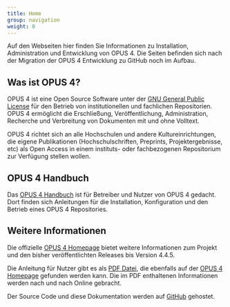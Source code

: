 ```yaml
---
title: Home
group: navigation
weight: 0
---
```


<p class="note">
Auf den Webseiten hier finden Sie Informationen zu Installation, Administration und Entwicklung von OPUS 4. Die
Seiten befinden sich nach der Migration der OPUS 4 Entwicklung zu GitHub noch im Aufbau.
</p>

## Was ist OPUS 4?

OPUS 4 ist eine Open Source Software unter der [GNU General Public License](http://www.gnu.org/copyleft/gpl.html) für
den Betrieb von institutionellen und fachlichen Repositorien. OPUS 4 ermöglicht die Erschließung, Veröffentlichung,
Administration, Recherche und Verbreitung von Dokumenten mit und ohne Volltext.

OPUS 4 richtet sich an alle Hochschulen und andere Kultureinrichtungen, die eigene Publikationen (Hochschulschriften,
Preprints, Projektergebnisse, etc) als Open Access in einem instituts- oder fachbezogenen Repositorium zur Verfügung
stellen wollen.

## OPUS 4 Handbuch

Das [OPUS 4 Handbuch](https://www.opus-repository.org/userdoc/) ist für Betreiber und Nutzer von OPUS 4 gedacht. 
Dort finden sich Anleitungen für die Installation, Konfiguration und den Betrieb eines OPUS 4 Repositories.

## Weitere Informationen

Die offizielle [OPUS 4 Homepage](http://opus4.kobv.de) bietet weitere Informationen zum Projekt und den bisher
veröffentlichten Releases bis Version 4.4.5.

Die Anleitung für Nutzer gibt es als
[PDF Datei](https://www.kobv.de/wp-content/uploads/2015/03/kobv_opus_dokumentation_version-4.4.4_de.pdf),
die ebenfalls auf der [OPUS 4 Homepage](http://opus4.kobv.de) gefunden werden
kann. Die im PDF enthaltenen Informationen werden nach und nach Online gebracht.

Der Source Code und diese Dokumentation werden auf [GitHub](https://github.com/opus4) gehostet.



